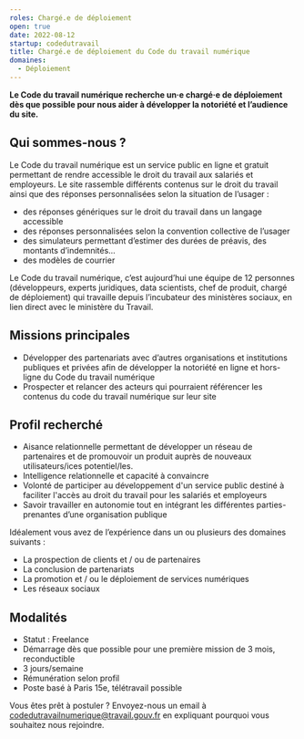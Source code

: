 ```yaml
---
roles: Chargé.e de déploiement
open: true
date: 2022-08-12
startup: codedutravail
title: Chargé.e de déploiement du Code du travail numérique
domaines:
  - Déploiement
---
```

	
**Le Code du travail numérique recherche un·e chargé·e de déploiement dès que possible pour nous aider à développer la notoriété et l’audience du site.**

## Qui sommes-nous ?

Le Code du travail numérique est un service public en ligne et gratuit permettant de rendre accessible le droit du travail aux salariés et employeurs.
Le site rassemble différents contenus sur le droit du travail ainsi que des réponses personnalisées selon la situation de l’usager :
* des réponses génériques sur le droit du travail dans un langage accessible
* des réponses personnalisées selon la convention collective de l’usager
* des simulateurs permettant d’estimer des durées de préavis, des montants d’indemnités…
* des modèles de courrier

Le Code du travail numérique, c’est aujourd’hui une équipe de 12 personnes (développeurs, experts juridiques, data scientists, chef de produit, chargé de déploiement) qui travaille depuis l’incubateur des ministères sociaux, en lien direct avec le ministère du Travail.


## Missions principales

* Développer des partenariats avec d’autres organisations et institutions publiques et privées afin de développer la notoriété en ligne et hors-ligne du Code du travail numérique
* Prospecter et relancer des acteurs qui pourraient référencer les contenus du code du travail numérique sur leur site


## Profil recherché

* Aisance relationnelle permettant de développer un réseau de partenaires et de promouvoir un produit auprès de nouveaux utilisateurs/ices potentiel/les.
* Intelligence relationnelle et capacité à convaincre
* Volonté de participer au développement d'un service public destiné à faciliter l'accès au droit du travail pour les salariés et employeurs
* Savoir travailler en autonomie tout en intégrant les différentes parties-prenantes d’une organisation publique

Idéalement vous avez de l’expérience dans un ou plusieurs des domaines suivants :
* La prospection de clients et / ou de partenaires
*	La conclusion de partenariats
*	La promotion et / ou le déploiement de services numériques
*	Les réseaux sociaux


## Modalités

* Statut : Freelance
*	Démarrage dès que possible pour une première mission de 3 mois, reconductible
*	3 jours/semaine
*	Rémunération selon profil
*	Poste basé à Paris 15e, télétravail possible

Vous êtes prêt à postuler ? Envoyez-nous un email à codedutravailnumerique@travail.gouv.fr en expliquant pourquoi vous souhaitez nous rejoindre.

